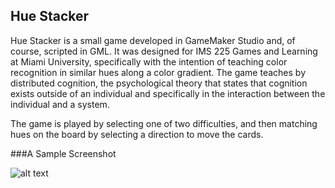 ## Hue Stacker
Hue Stacker is a small game developed in GameMaker Studio and, of course, scripted in GML. It was designed for IMS 225 Games and Learning at Miami University, specifically with the intention of teaching color recognition in similar hues along a color gradient. The game teaches by distributed cognition, the psychological theory that states that cognition exists outside of an individual and specifically in the interaction between the individual and a system.

The game is played by selecting one of two difficulties, and then matching hues on the board by selecting a direction to move the cards.

###A Sample Screenshot

![alt text](https://i.imgur.com/Tc39BAl.png "A screenshot from the game, multiple colors are displayed.")